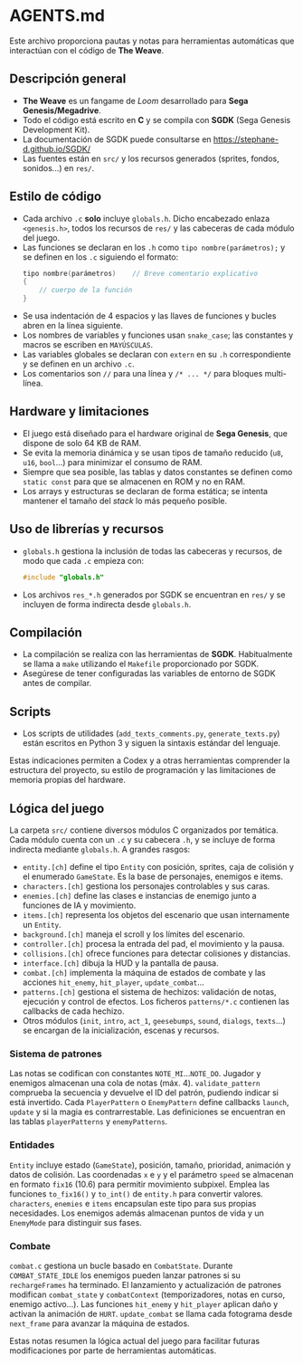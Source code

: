 # AGENTS.md

Este archivo proporciona pautas y notas para herramientas automáticas que interactúan con el código de **The Weave**.

## Descripción general
- **The Weave** es un fangame de *Loom* desarrollado para **Sega Genesis/Megadrive**.
- Todo el código está escrito en **C** y se compila con **SGDK** (Sega Genesis Development Kit).
- La documentación de SGDK puede consultarse en https://stephane-d.github.io/SGDK/
- Las fuentes están en `src/` y los recursos generados (sprites, fondos, sonidos...) en `res/`.

## Estilo de código
- Cada archivo `.c` **solo** incluye `globals.h`. Dicho encabezado enlaza `<genesis.h>`, todos los recursos de `res/` y las cabeceras de cada módulo del juego.
- Las funciones se declaran en los `.h` como `tipo nombre(parámetros);` y se definen en los `.c` siguiendo el formato:
  ```c
  tipo nombre(parámetros)    // Breve comentario explicativo
  {
      // cuerpo de la función
  }
  ```
- Se usa indentación de 4 espacios y las llaves de funciones y bucles abren en la línea siguiente.
- Los nombres de variables y funciones usan `snake_case`; las constantes y macros se escriben en `MAYÚSCULAS`.
- Las variables globales se declaran con `extern` en su `.h` correspondiente y se definen en un archivo `.c`.
- Los comentarios son `//` para una línea y `/* ... */` para bloques multi-línea.

## Hardware y limitaciones
- El juego está diseñado para el hardware original de **Sega Genesis**, que dispone de solo 64 KB de RAM.
- Se evita la memoria dinámica y se usan tipos de tamaño reducido (`u8`, `u16`, `bool`...) para minimizar el consumo de RAM.
- Siempre que sea posible, las tablas y datos constantes se definen como `static const` para que se almacenen en ROM y no en RAM.
- Los arrays y estructuras se declaran de forma estática; se intenta mantener el tamaño del *stack* lo más pequeño posible.

## Uso de librerías y recursos
- `globals.h` gestiona la inclusión de todas las cabeceras y recursos, de modo que cada `.c` empieza con:
  ```c
  #include "globals.h"
  ```
- Los archivos `res_*.h` generados por SGDK se encuentran en `res/` y se incluyen de forma indirecta desde `globals.h`.

## Compilación
- La compilación se realiza con las herramientas de **SGDK**. Habitualmente se llama a `make` utilizando el `Makefile` proporcionado por SGDK.
- Asegúrese de tener configuradas las variables de entorno de SGDK antes de compilar.

## Scripts
- Los scripts de utilidades (`add_texts_comments.py`, `generate_texts.py`) están escritos en Python 3 y siguen la sintaxis estándar del lenguaje.

Estas indicaciones permiten a Codex y a otras herramientas comprender la estructura del proyecto, su estilo de programación y las limitaciones de memoria propias del hardware.

## Lógica del juego
La carpeta `src/` contiene diversos módulos C organizados por temática. Cada módulo cuenta con un `.c` y su cabecera `.h`, y se incluye de forma indirecta mediante `globals.h`. A grandes rasgos:

- `entity.[ch]` define el tipo `Entity` con posición, sprites, caja de colisión y el enumerado `GameState`. Es la base de personajes, enemigos e items.
- `characters.[ch]` gestiona los personajes controlables y sus caras.
- `enemies.[ch]` define las clases e instancias de enemigo junto a funciones de IA y movimiento.
- `items.[ch]` representa los objetos del escenario que usan internamente un `Entity`.
- `background.[ch]` maneja el scroll y los límites del escenario.
- `controller.[ch]` procesa la entrada del pad, el movimiento y la pausa.
- `collisions.[ch]` ofrece funciones para detectar colisiones y distancias.
- `interface.[ch]` dibuja la HUD y la pantalla de pausa.
- `combat.[ch]` implementa la máquina de estados de combate y las acciones `hit_enemy`, `hit_player`, `update_combat`…
- `patterns.[ch]` gestiona el sistema de hechizos: validación de notas, ejecución y control de efectos. Los ficheros `patterns/*.c` contienen las callbacks de cada hechizo.
- Otros módulos (`init`, `intro`, `act_1`, `geesebumps`, `sound`, `dialogs`, `texts`…) se encargan de la inicialización, escenas y recursos.

### Sistema de patrones
Las notas se codifican con constantes `NOTE_MI`…`NOTE_DO`. Jugador y enemigos almacenan una cola de notas (máx. 4). `validate_pattern` comprueba la secuencia y devuelve el ID del patrón, pudiendo indicar si está invertido. Cada `PlayerPattern` o `EnemyPattern` define callbacks `launch`, `update` y si la magia es contrarrestable. Las definiciones se encuentran en las tablas `playerPatterns` y `enemyPatterns`.

### Entidades
`Entity` incluye estado (`GameState`), posición, tamaño, prioridad, animación y datos de colisión. Las coordenadas `x` e `y` y el parámetro `speed` se almacenan en formato `fix16` (10.6) para permitir movimiento subpixel. Emplea las funciones `to_fix16()` y `to_int()` de `entity.h` para convertir valores. `characters`, `enemies` e `items` encapsulan este tipo para sus propias necesidades. Los enemigos además almacenan puntos de vida y un `EnemyMode` para distinguir sus fases.

### Combate
`combat.c` gestiona un bucle basado en `CombatState`. Durante `COMBAT_STATE_IDLE` los enemigos pueden lanzar patrones si su `rechargeFrames` ha terminado. El lanzamiento y actualización de patrones modifican `combat_state` y `combatContext` (temporizadores, notas en curso, enemigo activo…). Las funciones `hit_enemy` y `hit_player` aplican daño y activan la animación de `HURT`. `update_combat` se llama cada fotograma desde `next_frame` para avanzar la máquina de estados.

Estas notas resumen la lógica actual del juego para facilitar futuras modificaciones por parte de herramientas automáticas.
